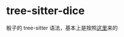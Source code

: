 # tree-sitter-dice

骰子的 tree-sitter 语法，基本上是按照[这里](https://v2docs.kokona.tech/zh/latest/User_Manual.html#r)来的
